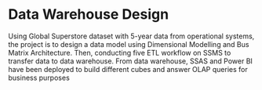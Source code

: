 # Data Warehouse Design
Using Global Superstore dataset with 5-year data from operational systems, the project is to design a data model using Dimensional Modelling and Bus Matrix Architecture. Then, conducting five ETL workflow on SSMS to transfer data to data warehouse. From data warehouse, SSAS and Power BI have been deployed to build different cubes and answer OLAP queries for business purposes
